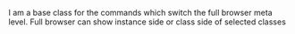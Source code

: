 I am a base class for the commands which switch the full browser meta level.
Full browser can show instance side or class side of selected classes 
